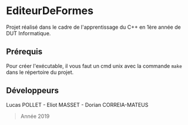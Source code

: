 # EditeurDeFormes
 
 Projet réalisé dans le cadre de l'apprentissage du C++ en 1ère année de DUT Informatique.

## Prérequis

Pour créer l'exécutable, il vous faut un cmd unix avec la commande `make` dans le répertoire du projet.

## Développeurs

Lucas POLLET - Eliot MASSET - Dorian CORREIA-MATEUS

> Année 2019
